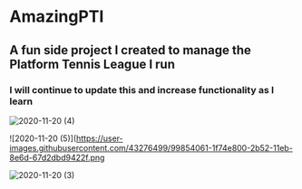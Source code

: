 # AmazingPTI

## A fun side project I created to manage the Platform Tennis League I run

### I will continue to update this and increase functionality as I learn




![2020-11-20 (4)](https://user-images.githubusercontent.com/43276499/99854046-17b54380-2b52-11eb-97f9-3faa48e3ada5.png)


![2020-11-20 (5)](https://user-images.githubusercontent.com/43276499/99854061-1f74e800-2b52-11eb-8e6d-67d2dbd9422f.png

![2020-11-20 (3)](https://user-images.githubusercontent.com/43276499/99854081-27cd2300-2b52-11eb-94ee-e3cb98718916.png)